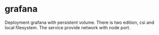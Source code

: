 # grafana
Deployment grafana with persistent volume. There is two edition, csi and local filesystem. The service provide network with node port.
